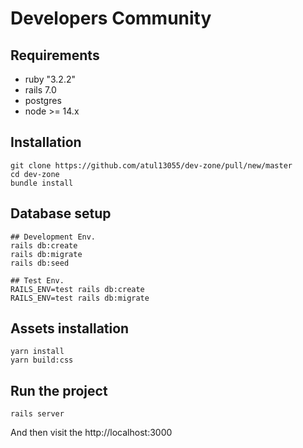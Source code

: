 # Developers Community

## Requirements
- ruby "3.2.2"
- rails 7.0
- postgres
- node >= 14.x

## Installation
```
git clone https://github.com/atul13055/dev-zone/pull/new/master
cd dev-zone
bundle install
```
## Database setup
```
## Development Env.
rails db:create
rails db:migrate
rails db:seed

## Test Env.
RAILS_ENV=test rails db:create
RAILS_ENV=test rails db:migrate
```

## Assets installation
```
yarn install
yarn build:css
```

## Run the project
```
rails server
```
And then visit the http://localhost:3000
